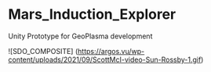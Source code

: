 # Mars_Induction_Explorer

Unity Prototype for GeoPlasma development

![SDO_COMPOSITE] (https://argos.vu/wp-content/uploads/2021/09/ScottMcI-video-Sun-Rossby-1.gif)
